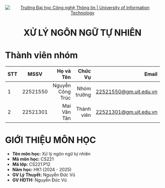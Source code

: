 <!-- Banner -->
<p align="center">
  <a href="https://www.uit.edu.vn/" title="Trường Đại học Công nghệ Thông tin" style="border: none;">
    <img src="https://i.imgur.com/WmMnSRt.png" alt="Trường Đại học Công nghệ Thông tin | University of Information Technology">
  </a>
</p>

<h1 align="center"><b>XỬ LÝ NGÔN NGỮ TỰ NHIÊN</b></h1>

# Thành viên nhóm
| STT    | MSSV          | Họ và Tên              |Chức Vụ    | Email                   |
| ------ |:-------------:| ----------------------:|----------:|-------------------------:
| 1      | 22521550      | Nguyễn Công Trúc       |Nhóm trưởng|22521550@gm.uit.edu.vn   |
| 2      | 22521301      | Mai Văn Tân            |Thành viên|22521301@gm.uit.edu.vn   |

# GIỚI THIỆU MÔN HỌC
* **Tên môn học:** Xử lý ngôn ngữ tự nhiên
* **Mã môn học:** CS221
* **Mã lớp:** CS221.P12
* **Năm học:** HK1 (2024 - 2025)
* **GV Lý Thuyết:** Nguyễn Đức Vũ
* **GV HDTH:** Nguyễn Đức Vũ
